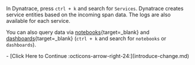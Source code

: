 In Dynatrace, press `ctrl + k` and search for `Services`. Dynatrace creates service entities based on the incoming span data.
The logs are also available for each service.

You can also query data via [notebooks](https://docs.dynatrace.com/docs/observe-and-explore/dashboards-and-notebooks/notebooks){target=_blank}
and [dashboards](https://docs.dynatrace.com/docs/observe-and-explore/dashboards-and-notebooks/dashboards-new){target=_blank} (`ctrl + k` and search for `notebooks` or `dashboards`).

<div class="grid cards" markdown>
- [Click Here to Continue :octicons-arrow-right-24:](introduce-change.md)
</div>